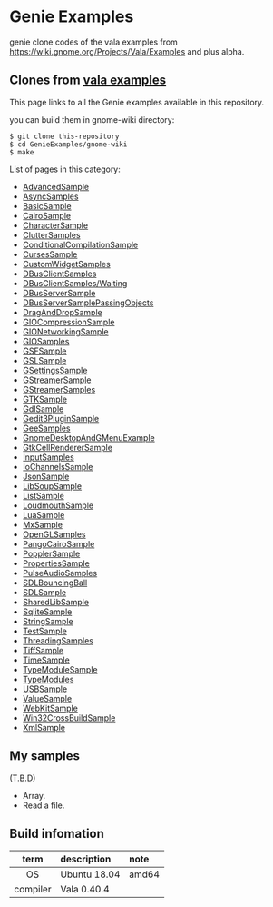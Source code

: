 # Genie Examples
genie clone codes of the vala examples from
https://wiki.gnome.org/Projects/Vala/Examples and plus alpha.

## Clones from [vala examples](https://wiki.gnome.org/Projects/Vala/Examples)

This page links to all the Genie examples available in this repository.

you can build them in gnome-wiki directory:

```
$ git clone this-repository
$ cd GenieExamples/gnome-wiki
$ make
```

List of pages in this category:

- [AdvancedSample](gnome-wiki/AdvancedSample.md)
- [AsyncSamples](gnome-wiki/AsyncSamples.md)
- [BasicSample](gnome-wiki/BasicSample.md)
- [CairoSample](gnome-wiki/CairoSample.md)
- [CharacterSample](gnome-wiki/CharacterSample.md)
- [ClutterSamples](gnome-wiki/ClutterSamples.md)
- [ConditionalCompilationSample](gnome-wiki/ConditionalCompilationSample.md)
- [CursesSample](gnome-wiki/CursesSample.md)
- [CustomWidgetSamples](gnome-wiki/CustomWidgetSamples.md)
- [DBusClientSamples](gnome-wiki/DBusClientSamples.md)
- [DBusClientSamples/Waiting](gnome-wiki/DBusClientSamples/Waiting.md)
- [DBusServerSample](gnome-wiki/DBusServerSample.md)
- [DBusServerSamplePassingObjects](gnome-wiki/DBusServerSamplePassingObjects.md)
- [DragAndDropSample](gnome-wiki/DragAndDropSample.md)
- [GIOCompressionSample](gnome-wiki/GIOCompressionSample.md)
- [GIONetworkingSample](gnome-wiki/GIONetworkingSample.md)
- [GIOSamples](gnome-wiki/GIOSamples.md)
- [GSFSample](gnome-wiki/GSFSample.md)
- [GSLSample](gnome-wiki/GSLSample.md)
- [GSettingsSample](gnome-wiki/GSettingsSample.md)
- [GStreamerSample](gnome-wiki/GStreamerSample.md)
- [GStreamerSamples](gnome-wiki/GStreamerSamples.md)
- [GTKSample](gnome-wiki/GTKSample.md)
- [GdlSample](gnome-wiki/GdlSample.md)
- [Gedit3PluginSample](gnome-wiki/Gedit3PluginSample.md)
- [GeeSamples](gnome-wiki/GeeSamples.md)
- [GnomeDesktopAndGMenuExample](gnome-wiki/GnomeDesktopAndGMenuExample.md)
- [GtkCellRendererSample](gnome-wiki/GtkCellRendererSample.md)
- [InputSamples](gnome-wiki/InputSamples.md)
- [IoChannelsSample](gnome-wiki/IoChannelsSample.md)
- [JsonSample](gnome-wiki/JsonSample.md)
- [LibSoupSample](gnome-wiki/LibSoupSample.md)
- [ListSample](gnome-wiki/ListSample.md)
- [LoudmouthSample](gnome-wiki/LoudmouthSample.md)
- [LuaSample](gnome-wiki/LuaSample.md)
- [MxSample](gnome-wiki/MxSample.md)
- [OpenGLSamples](gnome-wiki/OpenGLSamples.md)
- [PangoCairoSample](gnome-wiki/PangoCairoSample.md)
- [PopplerSample](gnome-wiki/PopplerSample.md)
- [PropertiesSample](gnome-wiki/PropertiesSample.md)
- [PulseAudioSamples](gnome-wiki/PulseAudioSamples.md)
- [SDLBouncingBall](gnome-wiki/SDLBouncingBall.md)
- [SDLSample](gnome-wiki/SDLSample.md)
- [SharedLibSample](gnome-wiki/SharedLibSample.md)
- [SqliteSample](gnome-wiki/SqliteSample.md)
- [StringSample](gnome-wiki/StringSample.md)
- [TestSample](gnome-wiki/TestSample.md)
- [ThreadingSamples](gnome-wiki/ThreadingSamples.md)
- [TiffSample](gnome-wiki/TiffSample.md)
- [TimeSample](gnome-wiki/TimeSample.md)
- [TypeModuleSample](gnome-wiki/TypeModuleSample.md)
- [TypeModules](gnome-wiki/TypeModules.md)
- [USBSample](gnome-wiki/USBSample.md)
- [ValueSample](gnome-wiki/ValueSample.md)
- [WebKitSample](gnome-wiki/WebKitSample.md)
- [Win32CrossBuildSample](gnome-wiki/Win32CrossBuildSample.md)
- [XmlSample](gnome-wiki/XmlSample.md)


## My samples

(T.B.D)

- Array.
- Read a file.


## Build infomation

| term     | description  | note  |
|:--------:|:-------------|:------|
| OS       | Ubuntu 18.04 | amd64 |
| compiler | Vala 0.40.4  |       |


